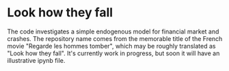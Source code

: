 # Look how they fall

The code investigates a simple endogenous  model for financial market and crashes.
The repository name comes from the memorable title of the French movie "Regarde les hommes tomber", which may be roughly
translated as "Look how they fall".
It's currently work in progress, but soon it will have an illustrative ipynb file.
